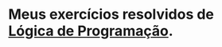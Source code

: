 
# Meus exercícios resolvidos de [Lógica de Programação](https://raffaew.github.io/LogicaDeProgramacao/).
 
